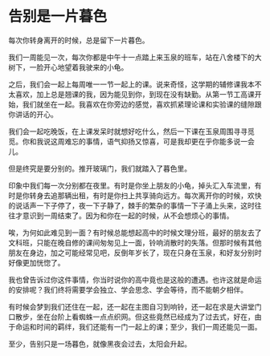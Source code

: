 # 告别是一片暮色

每次你转身离开的时候，总是留下一片暮色。

我们一周能见一次，每次你都是中午十一点踏上来玉泉的班车，站在八舍楼下的大树下，一脸开心地望着我驶来的小龟。

之后，我们会一起上每周唯一一节一起上的课。说来奇怪，这学期的辅修课我本不太喜欢，加上总是翘课的我，因为能见到你，到现在没有缺勤。从第一节工高课开始，我们就坐在一起。我喜欢在你旁边的感觉，喜欢抓紧理论课和实验课的缝隙跟你讲话的开心。

我们会一起吃晚饭，在上课发呆时就想好吃什么，然后一下课在玉泉周围寻寻觅觅。你和我说这周难忘的事情，语气抑扬又惊喜，可是我却更在乎你能多说一会儿。

但是终究是要分别的。推开玻璃门，我们就踏入了暮色里。

印象中我们每一次分别都在夜里。有时是你坐上朋友的小龟，掉头汇入车流里，有时是你转身去追那辆出租，有时是你扫上共享骑向远方。每次离开你的时候，欢快的说话声一下子停了，夜一下子静了，棘手的繁杂的事情一下子涌上头来，这时往往才意识到一周结束了。因为和你在一起的时候，从不会想烦心的事情。

唉，为何如此难见到一面？有时候总能想起高中的时候文理分班，最好的朋友去了文科班，只能在晚自修的课间匆匆见上一面，铃响消散时的失落。但那时候有其他朋友在身边，加之可能经常见吧，反倒年岁长了，现在只身在玉泉，和好友分别时好像更加恍惚了。

我也曾告诉过你这件事情，你当时说你的高中竟也是这般的遭遇。也许这就是命运的安排呢？我们终将需要学会独立、学会思念、学会等待，而不能朝夕相伴。

有时候会梦到我们还住在一起，还一起在主图自习到响铃，还一起在求是大讲堂门口散步，坐在台阶上看蜘蛛一点点织网。但这些竟然已经成为了过去式，好在，由于命运和时间的羁绊，我们还能有一门一起上的课；至少，我们一周还能见一面。

至少，告别只是一场暮色，就像黑夜会过去，太阳会升起。







